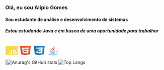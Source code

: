 ### Olá, eu sou Alípio Gomes
#### Sou estudante de análise e desenvolvimento de sistemas
##### Estou estudando Java e em busca de uma oportunidade para trabalhar
<div style="display: inline_block"><br>
  <img align="center" alt="Rafa-Js" height="30" width="40" src="https://raw.githubusercontent.com/devicons/devicon/master/icons/javascript/javascript-plain.svg">
  <img align="center" alt="Rafa-HTML" height="30" width="40" src="https://raw.githubusercontent.com/devicons/devicon/master/icons/html5/html5-original.svg">
  <img align="center" alt="Rafa-CSS" height="30" width="40" src="https://raw.githubusercontent.com/devicons/devicon/master/icons/css3/css3-original.svg">
  <img align="center" alt="Rafa-CSS" height="30" width="40" src="https://raw.githubusercontent.com/devicons/devicon/master/icons/java/java-original.svg">
</div>

|![Anurag's GitHub stats](https://github-readme-stats.vercel.app/api?username=AlipioGSF&show_icons=true&theme=codeSTACKr)
![Top Langs](https://github-readme-stats.vercel.app/api/top-langs/?username=anuraghazra)
